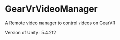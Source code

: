 # GearVrVideoManager
A Remote video manager to control videos on GearVR


Version of Unity : 5.4.2f2

